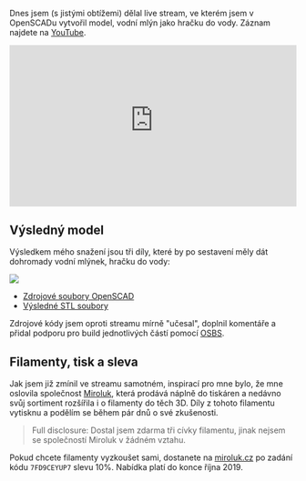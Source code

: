 <!-- dcterms:title = Záznam: 3D modelování v programu OpenSCAD -->
<!-- dcterms:abstract = V živém přenosu jsem vymodeloval hračku do vody a ukázal vám, jak se pracuje s OpenSCADem. V článku také najdete slevový kód, který vám umožní koupit filamenty společnosti Miroluk se slevou 10%. -->
<!-- dcterms:creator = Michal Altair Valášek -->
<!-- x4w:pictureUrl = /perex-pictures/20190925-zaznam-livestreamu-openscad.png -->
<!-- x4w:pictureWidth = 150 -->
<!-- x4w:pictureHeight = 150 -->
<!-- x4w:coverUrl = /cover-pictures/20190925-zaznam-livestreamu-openscad.jpg -->
<!-- x4w:category = Bastlení -->
<!-- x4w:category = 3D tisk -->
<!-- dcterms:dateAccepted = 2019-09-25 -->

Dnes jsem (s jistými obtížemi) dělal live stream, ve kterém jsem v OpenSCADu vytvořil model, vodní mlýn jako hračku do vody. Záznam najdete na [YouTube](https://youtu.be/3m5NESUujRg).

<div style="position:relative;padding-top:56.25%;">
  <iframe src="https://www.youtube-nocookie.com/embed/3m5NESUujRg" frameborder="0" allowfullscreen allow="accelerometer; autoplay; encrypted-media; gyroscope; picture-in-picture" style="position:absolute;top:0;left:0;width:100%;height:100%;"></iframe>
</div>

## Výsledný model

Výsledkem mého snažení jsou tři díly, které by po sestavení měly dát dohromady vodní mlýnek, hračku do vody:

![](https://www.cdn.altairis.cz/Blog/2019/20190925-mlynek.png)

* [Zdrojové soubory OpenSCAD](https://gist.github.com/ridercz/52f1c14f2d490fb26d581dd548190603)
* [Výsledné STL soubory](https://gist.github.com/ridercz/de12f61379cf9e498fbc7cdbd60dd548)

<script src="https://gist.github.com/ridercz/de12f61379cf9e498fbc7cdbd60dd548.js"></script>

Zdrojové kódy jsem oproti streamu mírně "učesal", doplnil komentáře a přidal podporu pro build jednotlivých částí pomocí [OSBS](https://github.com/ridercz/OSBS).

## Filamenty, tisk a sleva

Jak jsem již zmínil ve streamu samotném, inspirací pro mne bylo, že mne oslovila společnost [Miroluk](https://www.miroluk.cz), která prodává náplně do tiskáren a nedávno svůj sortiment rozšířila i o filamenty do těch 3D. Díly z tohoto filamentu vytisknu a podělím se během pár dnů o své zkušenosti.

> Full disclosure: Dostal jsem zdarma tři cívky filamentu, jinak nejsem se společností Miroluk v žádném vztahu.

Pokud chcete filamenty vyzkoušet sami, dostanete na [miroluk.cz](https://www.miroluk.cz) po zadání kódu `7FD9CEYUP7` slevu 10%. Nabídka platí do konce října 2019.